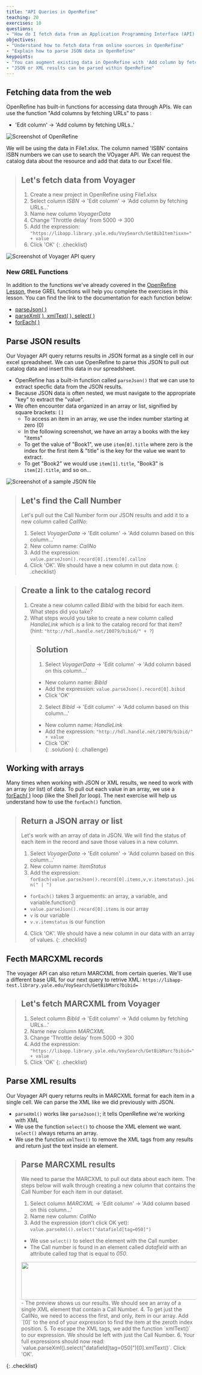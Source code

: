 ```yaml
---
title: "API Queries in OpenRefine"
teaching: 20
exercises: 10
questions:
- "How do I fetch data from an Application Programming Interface (API) to be used in OpenRefine?"
objectives:
- "Understand how to fetch data from online sources in OpenRefine"
- "Explain how to parse JSON data in OpenRefine"
keypoints:
- "You can augment existing data in OpenRefine with 'Add column by fetching URLs"
- "JSON or XML results can be parsed within OpenRefine"
---
```


## Fetching data from the web

OpenRefine has built-in functions for accessing data through APIs. We can use the function "Add columns by fetching URLs" to pass :
- 'Edit column' -> 'Add column by fetching URLs..'

![Screenshot of OpenRefine](../assets/img/OR_Fetch_URL.png)

We will be using the data in File1.xlsx. The column named 'ISBN' contains ISBN numbers we can use to search the VOyager API. We can request the catalog data about the resource and add that data to our Excel file. 

>## Let's fetch data from Voyager
>
>1. Create a new project in OpenRefine using File1.xlsx 
>2. Select column _ISBN_ -> 'Edit column' -> 'Add column by fetching URLs...'
>3. Name new column _VoyagerData_
>4. Change 'Throttle delay' from 5000 -> 300
>5. Add the expression: `"https://libapp.library.yale.edu/VoySearch/GetBibItem?isxn=" + value`
>6. Click 'OK'
{: .checklist}

![Screenshot of Voyager API query](../assets/img/VoyagerFetch.png)

### New GREL Functions
In addition to the functions we've already covered in the [OpenRefine Lesson](https://librarycarpentry.org/lc-open-refine/), these GREL functions will help you complete the exercises in this lesson. You can find the link to the documentation for each function below:
- [parseJson( )](https://github.com/OpenRefine/OpenRefine/wiki/GREL-Other-Functions#parsejsonstring-s)
- [parseXml( ), xmlText( ), select( )](https://github.com/OpenRefine/OpenRefine/wiki/GREL-Other-Functions#jsoup-xml-and-html-parsing-functions)
- [forEach( )](https://github.com/OpenRefine/OpenRefine/wiki/GREL-Controls#foreachexpression-a-variable-v-expression-e)


## Parse JSON results

Our Voyager API query returns results in JSON format as a single cell in our excel spreadsheet. We can use OpenRefine to parse this JSON to pull out catalog data and insert this data in our spreadsheet.
- OpenRefine has a built-in function called `parseJson()` that we can use to extract specfic data from the JSON results.
- Because JSON data is often nested, we must navigate to the appropriate "key" to extract the "value".
- We often encounter data organized in an array or list, signified by square brackets: `[]`
	- To access an item in an array, we use the index number starting at zero (0)
	- In the following screenshot, we have an array a books with the key "items"
	- To get the value of "Book1", we use `item[0].title` where zero is the index for the first item & "title" is the key for the value we want to extract.
	- To get "Book2" we would use `item[1].title`, "Book3" is `item[2].title`, and so on...

![Screenshot of a sample JSON file](../assets/img/jsonSample.png)


>## Let's find the Call Number
>
>Let's pull out the Call Number form our JSON results and add it to a new column called _CallNo_:
>1. Select _VoyagerData_ -> 'Edit column' -> 'Add column based on this column...'
>2. New column name: _CallNo_
>3. Add the expression: `value.parseJson().record[0].items[0].callno`
>4. Click 'OK'. We should have a new column in out data now. 
{: .checklist}

>## Create a link to the catalog record 
>
>1. Create a new column called _BibId_ with the bibid for each item. What steps did you take?
>2. What steps would you take to create a new column called _HandleLink_ which is a link to the catalog record for that item? (hint: `"http://hdl.handle.net/10079/bibid/" + ?`)
>
>>## Solution
>>1. Select _VoyagerData_ -> 'Edit column' -> 'Add column based on this column...'
>>- New column name: _BibId_
>>- Add the expression: `value.parseJson().record[0].bibid`
>>- Click 'OK'
>>2. Select _BibId_ -> 'Edit column' -> 'Add column based on this column...'
>>- New column name: _HandleLink_
>>- Add the expression: `"http://hdl.handle.net/10079/bibid/" + value`
>>- Click 'OK'	 
>{: .solution}
{: .challenge}

## Working with arrays

Many times when working with JSON or XML results, we need to work with an array (or list) of data. To pull out each value in an array, we use a [forEach( )](https://github.com/OpenRefine/OpenRefine/wiki/GREL-Controls#foreachexpression-a-variable-v-expression-e) loop (like the Shell _for_ loop). The next exercise will help us understand how to use the `forEach()` function. 

>## Return a JSON array or list
>
>Let's work with an array of data in JSON. We will find the status of each item in the record and save those values in a new column.
>1. Select _VoyagerData_ -> 'Edit column' -> 'Add column based on this column...'
>2. New column name: _ItemStatus_
>3. Add the expression: `forEach(value.parseJson().record[0].items,v,v.itemstatus).join(" | ")`
> - `forEach()` takes 3 arguements: an array, a variable, and variable.function()
>  - `value.parseJson().record[0].items` is our array
>  - `v` is our variable
>  - `v.v.itemstatus` is our function	
>4. Click 'OK'. We should have a new column in our data with an array of values.
{: .checklist}

## Fecth MARCXML records

The voyager API can also return MARCXML from certain queries. We'll use a different base URL for our next query to retrive XML: `https://libapp-test.library.yale.edu/VoySearch/GetBibMarc?bibid=`

>## Let's fetch MARCXML from Voyager
> 
>1. Select column _BibId_ -> 'Edit column' -> 'Add column by fetching URLs...'
>2. Name new column _MARCXML_
>3. Change 'Throttle delay' from 5000 -> 300
>4. Add the expression: `"https://libapp.library.yale.edu/VoySearch/GetBibMarc?bibid=" + value`
>5. Click 'OK'
{: .checklist}

## Parse XML results

Our Voyager API query returns reults in MARCXML format for each item in a single cell. We can parse the XML like we did previously with JSON.
- `parseXml()` works like `parseJson()`; it tells OpenRefine we're working with XML
- We use the function `select()` to choose the XML element we want. `select()` always returns an array.
- We use the function `xmlText()` to remove the XML tags from any results and return just the text inside an element.

>## Parse MARCXML results
> We need to parse the MARCXML to pull out data about each item. 
> The steps below will walk through creating a new column that contains the Call Number for each item in our dataset.
>1. Select column _MARCXML_ -> 'Edit column' -> 'Add column based on this column...'
>2. Name new column: _CallNo_
>3. Add the expression (don't click OK yet): `value.parseXml().select("datafield[tag=050]")`
> - We use `select()` to select the element with the Call number.
> - The Call number is found in an element called _datafield_ with an attribute called _tag_ that is equal to _050_.
> <img src="../assets/img/Callno.png" height="100" width="592">
> - The preview shows us our results. We should see an array of a single XML element that contain a Call Number.
>4. To get just the CallNo, we need to access the first, and only, item in our array. Add `[0]` to the end of your expression to find the item at the zeroth index position. 
>5. To escape the XML tags, we add the function `xmlText()` to our expression. We should be left with just the Call Number. 
> 6. Your full expressions should now read: `value.parseXml().select("datafield[tag=050]")[0].xmlText()`. Click 'OK'.
> 
{: .checklist}
